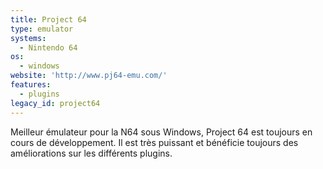 ```yaml
---
title: Project 64
type: emulator
systems:
  - Nintendo 64
os:
  - windows
website: 'http://www.pj64-emu.com/'
features:
  - plugins
legacy_id: project64
---
```

Meilleur émulateur pour la N64 sous Windows, Project 64 est toujours en cours de développement. Il est très puissant et bénéficie toujours des améliorations sur les différents plugins.
